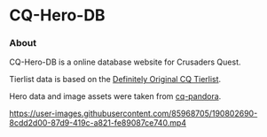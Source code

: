 # CQ-Hero-DB

### About
CQ-Hero-DB is a online database website for Crusaders Quest.

Tierlist data is based on the [Definitely Original CQ Tierlist](https://docs.google.com/spreadsheets/d/1CAAUx5Z0nPdjavGpYhFbAgO_4LdQ9GWBpGBx1Muv4gc/edit#gid=1706691344).

Hero data and image assets were taken from [cq-pandora](https://github.com/cq-pandora/assets).

https://user-images.githubusercontent.com/85968705/190802690-8cdd2d00-87d9-419c-a821-fe89087ce740.mp4

